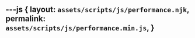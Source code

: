 ---js
{
  layout:    `assets/scripts/js/performance.njk`,
  permalink: `assets/scripts/js/performance.min.js`,
}
---
